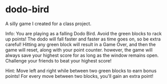 # dodo-bird
A silly game I created for a class project.

Info:
You are playing as a falling Dodo Bird.
Avoid the green blocks to rack up points!
The dodo will fall faster and faster as time goes on, so be extra careful!
Hitting any green block will result in a Game Over, and then the game will reset, along with your point counter.
however, the game will always save your highest score for as long as the window remains open.
Challenge your friends to beat your highest score!

Hint:
Move left and right while between two green blocks to earn bonus points!
For every move between two blocks, you'll gain an extra point!
